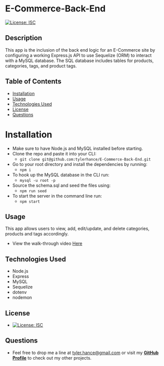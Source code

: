 # E-Commerce-Back-End

[![License: ISC](https://img.shields.io/badge/License-ISC-blue.svg)](https://opensource.org/licenses/ISC)

## Description 

This app is the inclusion of the back end logic for an E-Commerce site by configuring a working Express.js API to use Sequelize (ORM) to interact with a MySQL database. The SQL database includes tables for products, categories, tags, and product tags. 

## Table of Contents

- [Installation](#installation)
- [Usage](#usage)
- [Technologies Used](#technologies-used)
- [License](#license)
- [Questions](#questions)

# Installation

- Make sure to have Node.js and MySQL installed before starting. 
- Clone the repo and paste it into your CLI:
    - `git clone git@github.com:tylerhance/E-Commerce-Back-End.git`
- Go to your root directory and install the dependencies by running:
    - `npm i` 
- To hook up the MySQL database in the CLI run:
    - `mysql -u root -p`
- Source the schema.sql and seed the files using:
    - `npm run seed`
- To start the server in the command line run:
    - `npm start`
## Usage

This app allows users to view, add, edit/update, and delete categories, products and tags accordingly.

- View the walk-through video [Here]()

## Technologies Used

- Node.js
- Express
- MySQL
- Sequelize
- dotenv
- nodemon
## License

- [![License: ISC](https://img.shields.io/badge/License-ISC-blue.svg)](https://opensource.org/licenses/ISC)

## Questions

- Feel free to drop me a line at <tyler.hance@gmail.com> or visit my **[GitHub Profile](https://github.com/tylerhance)** to check out my other projects.